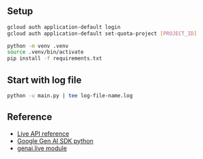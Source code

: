 
## Setup
```bash
gcloud auth application-default login
gcloud auth application-default set-quota-project [PROJECT_ID]

python -m venv .venv
source .venv/bin/activate
pip install -f requirements.txt
```

## Start with log file
```bash
python -u main.py | tee log-file-name.log
```

## Reference
 - [Live API reference](https://cloud.google.com/vertex-ai/generative-ai/docs/model-reference/multimodal-live)
 - [Google Gen AI SDK python](https://cloud.google.com/vertex-ai/generative-ai/docs/sdks/overview)
 - [genai.live module](https://googleapis.github.io/python-genai/genai.html#module-genai.live)